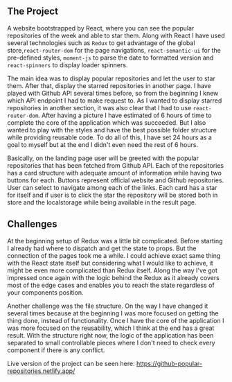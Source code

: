 ## The Project

A website bootstrapped by React, where you can see the popular repositories of the week and able to star them. Along with React I have used several technologies such as `Redux` to get advantage of the global store,`react-router-dom` for the page navigations, `react-semantic-ui` for the pre-defined styles, `moment-js` to parse the date to formatted version and `react-spinners` to display loader spinners.

The main idea was to display popular repositories and let the user to star them. After that, display the starred repositories in another page. I have played with Github API several times before, so from the beginning I knew which API endpoint I had to make request to. As I wanted to display starred repositories in another section, it was also clear that I had to use `react-router-dom`. After having a picture I have estimated of 6 hours of time to complete the core of the application which was succeeded. But I also wanted to play with the styles and have the best possible folder structure while providing reusable code. To do all of this, I have set 24 hours as a goal to myself but at the end I didn't even need the rest of 6 hours.

Basically, on the landing page user will be greeted with the popular repositories that has been fetched from Github API. Each of the repositories has a card structure with adequate amount of information while having two buttons for each. Buttons represent official website and Github repositories. User can select to navigate among each of the links. Each card has a star for itself and if user is to click the star the repository will be stored both in store and the localstorage while being available in the result page.

## Challenges

At the beginning setup of Redux was a little bit complicated. Before starting I already had where to dispatch and get the state to props. But the connection of the pages took me a while. I could achieve exact same thing with the React state itself but considering what I would like to achieve, it might be even more complicated than Redux itself. Along the way I've got impressed once again with the logic behind the Redux as it already covers most of the edge cases and enables you to reach the state regardless of your components position.

Another challenge was the file structure. On the way I have changed it several times because at the beginning I was more focused on getting the thing done, instead of functionality. Once I have the core of the application I was more focused on the reusability, which I think at the end has a great result. With the structure right now, the logic of the application has been separated to small controllable pieces where I don't need to check every component if there is any conflict.

Live version of the project can be seen here: https://github-popular-repositories.netlify.app/
